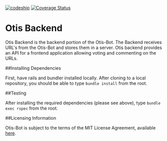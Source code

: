 
[![codeship](https://codeship.com/projects/3b22b880-f94e-0133-aa46-6ecdbb95c520/status?branch=master)](https://codeship.com/projects/151202)
[![Coverage Status](https://coveralls.io/repos/github/otis-bot/otis-backend/badge.svg?branch=master)](https://coveralls.io/github/otis-bot/otis-backend?branch=master)


Otis Backend
==============================================

Otis Backend is the backend portion of the Otis-Bot. The Backend receives URL's
from the Otis-Bot and stores them in a server. Otis backend provides an API for
 a frontend application allowing voting and commenting on the URLs.

##Installing Dependencies

First, have rails and bundler installed locally.
After cloning to a local repository, you should be able to type `bundle install`
from the root.

##Testing

After installing the required dependencies (please see above), type
`bundle exec rspec` from the root.


##Licensing Information

Otis-Bot is subject to the terms of the MIT License Agreement, available [here](MITLicense.md).
